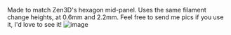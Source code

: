 Made to match Zen3D's hexagon mid-panel. Uses the same filament change heights, at 0.6mm and 2.2mm. Feel free to send me pics if you use it, I'd love to see it!
![image](https://user-images.githubusercontent.com/28659648/113750291-a2997380-96d8-11eb-87b9-c3a6fb228a84.png)
